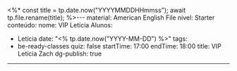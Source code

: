 <%*
const title = tp.date.now("YYYYMMDDHHmmss");
await tp.file.rename(title);
%>---
material: American English File
nivel: Starter
conteúdo: 
nome: VIP Letícia
Alunos:
  - Letícia
date: "<% tp.date.now("YYYY-MM-DD") %>"
tags:
  - be-ready-classes
quiz: false
startTime: 17:00
endTime: 18:00
title: VIP Letícia Zach
dg-publish: true
---
